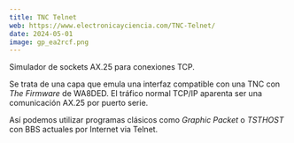 ```yaml
---
title: TNC Telnet
web: https://www.electronicayciencia.com/TNC-Telnet/
date: 2024-05-01
image: gp_ea2rcf.png
---
```


Simulador de sockets AX.25 para conexiones TCP.

Se trata de una capa que emula una interfaz compatible con una TNC con *The Firmware* de WA8DED. 
El tráfico normal TCP/IP aparenta ser una comunicación AX.25 por puerto serie.

Así podemos utilizar programas clásicos como *Graphic Packet* o *TSTHOST* con BBS actuales por Internet via Telnet.

